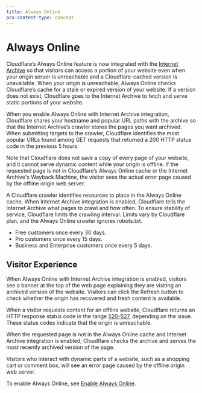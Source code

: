 ```yaml
---
title: Always Online
pcx-content-type: concept
---
```


# Always Online

Cloudflare’s Always Online feature is now integrated with the [Internet Archive](https://archive.org/) so that visitors can access a portion of your website even when your origin server is unreachable and a Cloudflare-cached version is unavailable. When your origin is unreachable, Always Online checks Cloudflare’s cache for a stale or expired version of your website. If a version does not exist, Cloudflare goes to the Internet Archive to fetch and serve static portions of your website.

When you enable Always Online with Internet Archive integration, Cloudflare shares your hostname and popular URL paths with the archive so that the Internet Archive’s crawler stores the pages you want archived. When submitting targets to the crawler, Cloudflare identifies the most popular URLs found among GET requests that returned a 200 HTTP status code in the previous 5 hours.

Note that Cloudflare does not save a copy of every page of your website, and it cannot serve dynamic content while your origin is offline. If the requested page is not in Cloudflare’s Always Online cache or the Internet Archive's Wayback Machine, the visitor sees the actual error page caused by the offline origin web server.

A Cloudflare crawler identifies resources to place in the Always Online cache. When Internet Archive integration is enabled, Cloudflare tells the Internet Archive what pages to crawl and how often. To ensure stability of service, Cloudflare limits the crawling interval. Limits vary by Cloudflare plan, and the Always Online crawler ignores robots.txt.

*   Free customers once every 30 days.
*   Pro customers once every 15 days.
*   Business and Enterprise customers once every 5 days.

## Visitor Experience

When Always Online with Internet Archive integration is enabled, visitors see a banner at the top of the web page explaining they are visiting an archived version of the website. Visitors can click the Refresh button to check whether the origin has recovered and fresh content is available.

When a visitor requests content for an offline website, Cloudflare returns an HTTP response status code in the range [520–527](https://support.cloudflare.com/hc/en-us/articles/115003011431-Troubleshooting-Cloudflare-5XX-errors#:~:text=Error%20520%20occurs%20when%20the,or%20unexpected%20response%20to%20Cloudflare.\&text=Contact%20your%20hosting%20provider%20or%20site%20administrator%20and%20request%20a,Origin%20web%20server%20application%20crashes), depending on the issue. These status codes indicate that the origin is unreachable.

When the requested page is not in the Always Online cache and Internet Archive integration is enabled, Cloudflare checks the archive and serves the most recently archived version of the page.

Visitors who interact with dynamic parts of a website, such as a shopping cart or comment box, will see an error page caused by the offline origin web server.

To enable Always Online, see [Enable Always Online](/cache/how-to/enable-always-online/).

